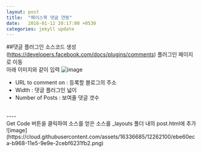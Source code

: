 ```yaml
---
layout: post
title:  "페이스북 댓글 연동"
date:   2016-01-12 20:17:00 +0530
categories: jekyll update
---
```


##댓글 플러그인 소스코드 생성
(https://developers.facebook.com/docs/plugins/comments) 플러그인 페이지로 이동<br>
아래 이미지와 같이 입력
![image](https://cloud.githubusercontent.com/assets/16336685/12262405/152d381a-b96b-11e5-84fc-5d94079169f3.png)
<br>
- URL to comment on : 등록할 블로그의 주소<br>
- Width : 댓글 플러그인 넓이<br>
- Number of Posts : 보여줄 댓글 갯수
<br>
----
<br>
Get Code 버튼을 클릭하여 소스를 얻은 소스를 _layouts 폴더 내의 post.html에 추가
![image](https://cloud.githubusercontent.com/assets/16336685/12262100/ebe60eca-b968-11e5-9e9e-2cebf6231fb2.png)
